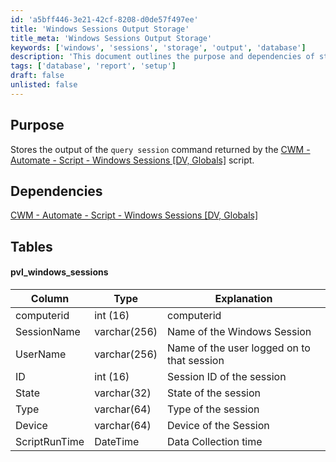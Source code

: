 ```yaml
---
id: 'a5bff446-3e21-42cf-8208-d0de57f497ee'
title: 'Windows Sessions Output Storage'
title_meta: 'Windows Sessions Output Storage'
keywords: ['windows', 'sessions', 'storage', 'output', 'database']
description: 'This document outlines the purpose and dependencies of storing the output from the query session command, specifically focusing on the Windows Sessions data structure and its associated table schema. It also references the necessary script for retrieving session data.'
tags: ['database', 'report', 'setup']
draft: false
unlisted: false
---
```

## Purpose

Stores the output of the `query session` command returned by the [CWM - Automate - Script - Windows Sessions [DV, Globals]](https://proval.itglue.com/DOC-5078775-12366454) script.

## Dependencies

[CWM - Automate - Script - Windows Sessions [DV, Globals]](https://proval.itglue.com/DOC-5078775-12366454)

## Tables

#### pvl_windows_sessions

| Column        | Type         | Explanation                                 |
|---------------|--------------|---------------------------------------------|
| computerid    | int (16)     | computerid                                  |
| SessionName   | varchar(256) | Name of the Windows Session                 |
| UserName      | varchar(256) | Name of the user logged on to that session  |
| ID            | int (16)     | Session ID of the session                   |
| State         | varchar(32)  | State of the session                        |
| Type          | varchar(64)  | Type of the session                         |
| Device        | varchar(64)  | Device of the Session                       |
| ScriptRunTime | DateTime     | Data Collection time                        |












